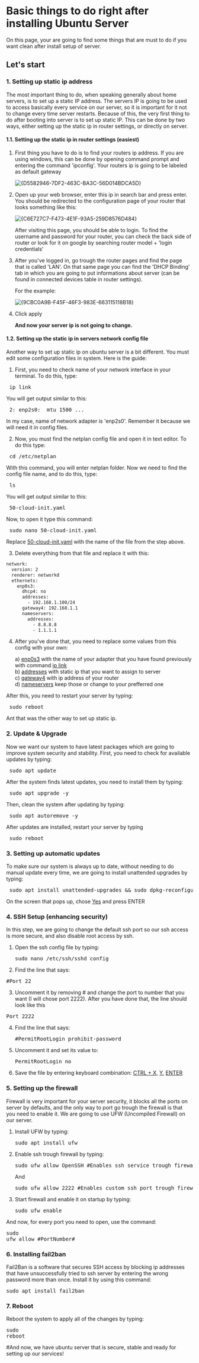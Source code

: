 # Basic things to do right after installing Ubuntu Server
On this page, your are going to find some things that are must to do if you want clean after install setup of server.
## Let's start

### 1. Setting up static ip address
The most important thing to do, when speaking generally about home servers, is to set up a static IP address. The servers IP is going to be used to access basically every service on our server,
so it is important for it not to change every time server restarts. Because of this, the very first thing to do after booting into server is to set up static IP. This can be done by two ways, either
setting up the static ip in router settings, or directly on server.

#### 1.1. Setting up the static ip in router settings (easiest)
1. First thing you have to do is to find your routers ip address. If you are using windows, this can be done by opening command prompt and entering the command 'ipconfig'.
   Your routers ip is going to be labeled as default gateway

   ![{D5582946-7DF2-463C-BA3C-56D014BDCA5D}](https://github.com/user-attachments/assets/d047460e-a7b6-4a38-8217-c4b40ed629ed)

2. Open up your web browser, enter this ip in search bar and press enter. You should be redirected to the configuration page of your router that looks something like this:

   ![{C6E727C7-F473-4E1F-93A5-259D8576D484}](https://github.com/user-attachments/assets/b6d58b91-0261-4135-b3bc-5a70e16a5039)

   After visiting this page, you should be able to login. To find the username and password for your router, you can check the back side of router or look for it on google by searching
   router model + 'login credentials'

3. After you've logged in, go trough the router pages and find the page that is called 'LAN'. On that same page you can find the 'DHCP Binding' tab in which you are going to put
   informations about server (can be found in connected devices table in router settings).

   For the example:

    ![{9CBC0A9B-F45F-46F3-983E-663115118B18}](https://github.com/user-attachments/assets/2cb7a3ac-7725-45a0-adc2-3b60106483ad)

4. Click apply

   **And now your server ip is not going to change.**





#### 1.2. Setting up the static ip in servers network config file
Another way to set up static ip on ubuntu server is a bit different. You must edit some configuration files in system.
Here is the guide:

1. First, you need to check name of your network interface in your terminal. To do this, type: 

<pre> ip link </pre>

   You will get output similar to this:

<pre> 2: enp2s0: <BROADCAST,MULTICAST,UP,LOWER_UP> mtu 1500 ... </pre>

   In my case, name of network adapter is 'enp2s0'. Remember it because we will need it in config files.


2. Now, you must find the netplan config file and open it in text editor.
   To do this type:

<pre> cd /etc/netplan </pre>

   With this command, you will enter netplan folder. Now we need to find the config file name, and to do this, type:

<pre> ls </pre>

You will get output similar to this:

<pre> 50-cloud-init.yaml </pre>

Now, to open it type this command:

<pre> sudo nano 50-cloud-init.yaml </pre>

Replace <ins>50-cloud-init.yaml</ins> with the name of the file from the step above.

3. Delete everything from that file and replace it with this:

```bash
network:
  version: 2
  renderer: networkd
  ethernets:
    enp0s3:
      dhcp4: no
      addresses:
        - 192.168.1.100/24
      gateway4: 192.168.1.1
      nameservers:
        addresses:
          - 8.8.8.8
          - 1.1.1.1

```

4. After you've done that, you need to replace some values from this config with your own:

   a) <ins>enp0s3</ins> with the name of your adapter that you have found previously with command <ins>ip link</ins> <br>
   b) <ins>addresses</ins> with static ip that you want to assign to server <br>
   c) <ins>gateway4</ins> with ip address of your router <br>
   d) <ins>nameservers</ins> keep those or change to your prefferred one <br>

After this, you need to restart your server by typing:

<pre> sudo reboot </pre>

Ant that was the other way to set up static ip.

### 2. Update & Upgrade
Now we want our system to have latest packages which are going to improve system security and stability.
First, you need to check for available updates by typing:

<pre> sudo apt update </pre>

After the system finds latest updates, you need to install them by typing:

<pre> sudo apt upgrade -y </pre>

Then, clean the system after updating by typing:

<pre> sudo apt autoremove -y </pre>

After updates are installed, restart your server by typing

<pre> sudo reboot </pre>

### 3. Setting up automatic updates
To make sure our system is always up to date, without needing to do manual update every time, we are going to install unattended upgrades by typing:

<pre> sudo apt install unattended-upgrades && sudo dpkg-reconfigure --priority=low unattended-upgrades  </pre>

On the screen that pops up, chose <ins>Yes</ins> and press ENTER

### 4. SSH Setup (enhancing security)
In this step, we are going to change the default ssh port so our ssh access is more secure, and also disable root access by ssh.

1. Open the ssh config file by typing:

   <pre>sudo nano /etc/ssh/sshd_config</pre>

2.   Find the line that says:

   <pre>#Port 22</pre>

3.  Uncomment it by removing # and change the port to number that you want (I will chose port 2222). After you have done that, the line should look like this

   <pre>Port 2222</pre>

4. Find the line that says:

   <pre>#PermitRootLogin prohibit-password</pre>

5. Uncomment it and set its value to:

   <pre>PermitRootLogin no</pre>

6. Save the file by entering keyboard combination: <ins>CTRL + X</ins>, <ins>Y</ins>, <ins>ENTER</ins> 

   
### 5. Setting up the firewall
Firewall is very important for your server security, it blocks all the ports on server by defaults, and the only way to port go trough the firewall is that you need to enable it.
We are going to use UFW (Uncompiled Firewall) on our server.

1. Install UFW by typing:

   <pre>sudo apt install ufw</pre>

3. Enable ssh trough firewall by typing:

      <pre>sudo ufw allow OpenSSH #Enables ssh service trough firewall</pre>
      And
      <pre>sudo ufw allow 2222 #Enables custom ssh port trough firewall (change the port for your needs)</pre>

4. Start firewall and enable it on startup by typing:

      <pre>sudo ufw enable</pre>

And now, for every port you need to open, use the command:
      <pre>sudo ufw allow #PortNumber#</pre>


### 6. Installing fail2ban
Fail2Ban is a software that secures SSH access by blocking ip addresses that have unsuccessfully tried to ssh server by entering the wrong password more than once.
Install it by using this command:

   <pre>sudo apt install fail2ban</pre>

### 7. Reboot
Reboot the system to apply all of the changes by typing:
      <pre>sudo reboot</pre>


#And now, we have ubuntu server that is secure, stable and ready for setting up our services!








   



